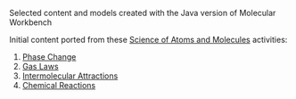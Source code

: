 Selected content and models created with the Java version of Molecular Workbench

Initial content ported from these [Science of Atoms and Molecules](http://www.concord.org/projects/sam) activities:

1. [Phase Change](http://mw2.concord.org/tmp.jnlp?address=http://mw2.concord.org/public/part2/phasechange/index.cml)
2. [Gas Laws](http://mw2.concord.org/tmp.jnlp?address=http://mw2.concord.org/public/part2/gaslaws/index.cml)
3. [Intermolecular Attractions](http://mw2.concord.org/tmp.jnlp?address=http://mw2.concord.org/public/part2/vdw/index.cml)
4. [Chemical Reactions](http://mw2.concord.org/tmp.jnlp?address=http://mw2.concord.org/public/part2/bondtype/index.cml)
